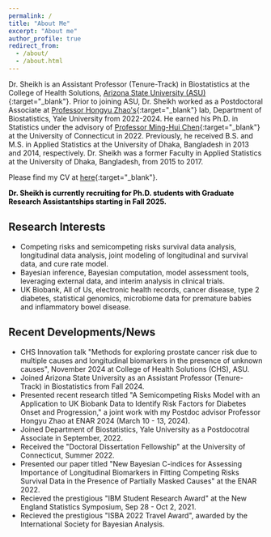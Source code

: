 ```yaml
---
permalink: /
title: "About Me"
excerpt: "About me"
author_profile: true
redirect_from: 
  - /about/
  - /about.html
---
```

Dr. Sheikh is an Assistant Professor (Tenure-Track) in Biostatistics at the College of Health Solutions, [Arizona State University (ASU)](https://search.asu.edu/profile/5201535){:target="_blank"}. Prior to joining ASU, Dr. Sheikh worked as a Postdoctoral Associate at [Professor Hongyu Zhao's](https://zhaocenter.org/index.html){:target="_blank"} lab, Department of Biostatistics, Yale University from 2022-2024. He earned his Ph.D. in Statistics under the advisory of [Professor Ming-Hui Chen](http://merlot.stat.uconn.edu/~mic02006/){:target="_blank"} at the University of Connecticut in 2022. Previously, he received B.S. and M.S. in Applied Statistics at the University of Dhaka, Bangladesh in 2013 and 2014, respectively. Dr. Sheikh was a former Faculty in Applied Statistics at the University of Dhaka, Bangladesh, from 2015 to 2017.

Please find my CV at [here](https://www.dropbox.com/scl/fi/sy1u8rr8v88s0ng293otr/CV_Sheikh_MdTuhin.pdf?rlkey=zlmn2gvg8p777acfznzz37e62&st=xu7fvckw&dl=0){:target="_blank"}.

<strong style="color:black;">Dr. Sheikh is currently recruiting for Ph.D. students with Graduate Research Assistantships starting in Fall 2025.</strong>

## Research Interests
- Competing risks and semicompeting risks survival data analysis, longitudinal data analysis, joint modeling of longitudinal and survival data, and cure rate model.
- Bayesian inference, Bayesian computation, model assessment tools, leveraging external data, and interim analysis in clinical trials.
- UK Biobank, All of Us, electronic health records, cancer disease, type 2 diabetes, statistical genomics, microbiome data for premature babies and inflammatory bowel disease.

## Recent Developments/News
* CHS Innovation talk "Methods for exploring prostate cancer risk due to multiple causes and longitudinal biomarkers in the presence of unknown causes", November 2024 at College of Health Solutions (CHS), ASU.
* Joined Arizona State University as an Assistant Professor (Tenure-Track) in Biostatistics from Fall 2024.
* Presented recent research titled "A Semicompeting Risks Model with an Application to UK Biobank Data to Identify Risk Factors for Diabetes Onset and Progression," a joint work with my Postdoc advisor Professor Hongyu Zhao at ENAR 2024 (March 10 - 13, 2024).
* Joined Department of Biostatistics, Yale University as a Postdocotral Associate in September, 2022.
* Received the "Doctoral Dissertation Fellowship" at the University of Connecticut, Summer 2022.
* Presented our paper titled "New Bayesian C-indices for Assessing Importance of Longitudinal Biomarkers in Fitting Competing Risks Survival Data in the Presence of Partially Masked Causes" at the ENAR 2022.
* Recieved the prestigious "IBM Student Research Award" at the New England Statistics Symposium, Sep 28 - Oct 2, 2021.
* Recieved the prestigious "ISBA 2022 Travel Award", awarded by the International Society for Bayesian Analysis. 
